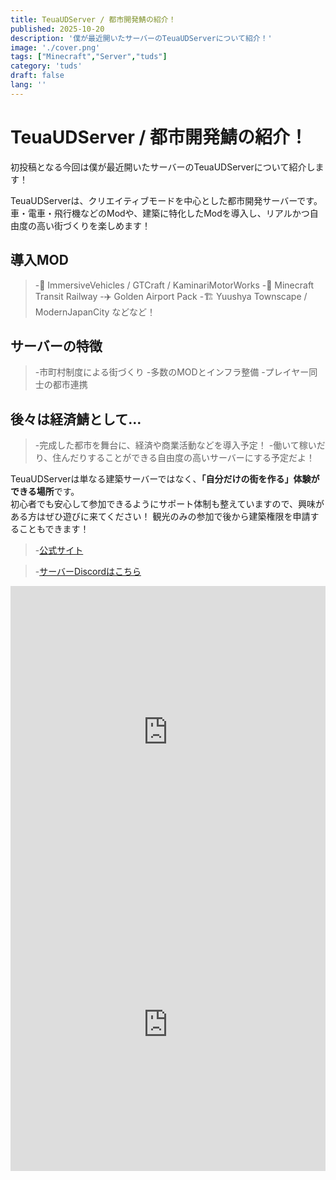 ```yaml
---
title: TeuaUDServer / 都市開発鯖の紹介！
published: 2025-10-20
description: '僕が最近開いたサーバーのTeuaUDServerについて紹介！'
image: './cover.png'
tags: ["Minecraft","Server","tuds"]
category: 'tuds'
draft: false 
lang: ''
---
```


# TeuaUDServer / 都市開発鯖の紹介！

初投稿となる今回は僕が最近開いたサーバーのTeuaUDServerについて紹介します！

TeuaUDServerは、クリエイティブモードを中心とした都市開発サーバーです。
車・電車・飛行機などのModや、建築に特化したModを導入し、リアルかつ自由度の高い街づくりを楽しめます！

## 導入MOD
> -🚗 ImmersiveVehicles / GTCraft / KaminariMotorWorks
> -🚉 Minecraft Transit Railway
> -✈️ Golden Airport Pack
> -🏗️ Yuushya Townscape / ModernJapanCity などなど！

## サーバーの特徴
> -市町村制度による街づくり
> -多数のMODとインフラ整備
> -プレイヤー同士の都市連携

## 後々は経済鯖として…
> -完成した都市を舞台に、経済や商業活動などを導入予定！
> -働いて稼いだり、住んだりすることができる自由度の高いサーバーにする予定だよ！

TeuaUDServerは単なる建築サーバーではなく、**「自分だけの街を作る」体験ができる場所**です。  
初心者でも安心して参加できるようにサポート体制も整えていますので、興味がある方はぜひ遊びに来てください！ 
観光のみの参加で後から建築権限を申請することもできます！

> -[公式サイト](https://tuds.jp)

> -[サーバーDiscordはこちら](https://discord.gg/6urNmarNNA)

<iframe width="100%" height="468" src="https://www.youtube.com/embed/HUyjFet5jPY?si=N1WTorLKL0uwLsU_" title="[Minecraft]最近出来た神サーバーを紹介！#マイクラ #minecraft" frameborder="0" allow="accelerometer; autoplay; clipboard-write; encrypted-media; gyroscope; picture-in-picture; web-share" allowfullscreen></iframe>

<iframe width="100%" height="468" src="https://www.youtube.com/embed/FgeSBrAb8mQ?si=N1WTorLKL0uwLsU_" title="最近できたサーバーのtudsサーバーが短時間でどれくらい変わったかみて見た[minecraft]" frameborder="0" allow="accelerometer; autoplay; clipboard-write; encrypted-media; gyroscope; picture-in-picture; web-share" allowfullscreen></iframe>